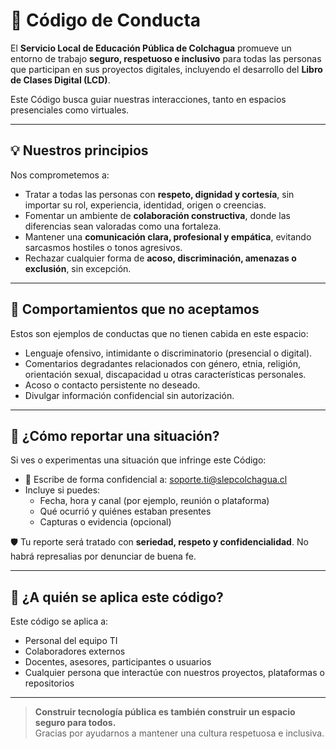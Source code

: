 # 📜 Código de Conducta

El **Servicio Local de Educación Pública de Colchagua** promueve un entorno de trabajo **seguro, respetuoso e inclusivo** para todas las personas que participan en sus proyectos digitales, incluyendo el desarrollo del **Libro de Clases Digital (LCD)**.

Este Código busca guiar nuestras interacciones, tanto en espacios presenciales como virtuales.

---

## 💡 Nuestros principios

Nos comprometemos a:

- Tratar a todas las personas con **respeto, dignidad y cortesía**, sin importar su rol, experiencia, identidad, origen o creencias.
- Fomentar un ambiente de **colaboración constructiva**, donde las diferencias sean valoradas como una fortaleza.
- Mantener una **comunicación clara, profesional y empática**, evitando sarcasmos hostiles o tonos agresivos.
- Rechazar cualquier forma de **acoso, discriminación, amenazas o exclusión**, sin excepción.

---

## 🚫 Comportamientos que no aceptamos

Estos son ejemplos de conductas que no tienen cabida en este espacio:

- Lenguaje ofensivo, intimidante o discriminatorio (presencial o digital).
- Comentarios degradantes relacionados con género, etnia, religión, orientación sexual, discapacidad u otras características personales.
- Acoso o contacto persistente no deseado.
- Divulgar información confidencial sin autorización.

---

## 📢 ¿Cómo reportar una situación?

Si ves o experimentas una situación que infringe este Código:

- 📧 Escribe de forma confidencial a: [soporte.ti@slepcolchagua.cl](mailto:soporte.ti@slepcolchagua.cl)
- Incluye si puedes:
  - Fecha, hora y canal (por ejemplo, reunión o plataforma)
  - Qué ocurrió y quiénes estaban presentes
  - Capturas o evidencia (opcional)

🛡️ Tu reporte será tratado con **seriedad, respeto y confidencialidad**. No habrá represalias por denunciar de buena fe.

---

## 👥 ¿A quién se aplica este código?

Este código se aplica a:

- Personal del equipo TI
- Colaboradores externos
- Docentes, asesores, participantes o usuarios
- Cualquier persona que interactúe con nuestros proyectos, plataformas o repositorios

---

> **Construir tecnología pública es también construir un espacio seguro para todos.**  
> Gracias por ayudarnos a mantener una cultura respetuosa e inclusiva.
